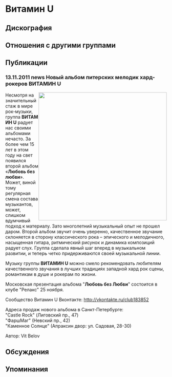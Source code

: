 # Витамин U



## Дискография


## Отношения с другими группами


## Публикации

### 13.11.2011 news Новый альбом питерских мелодик хард-рокеров ВИТАМИН U

<P><IMG height=399 alt="" hspace=0 src="/images/news_rus/2011.11/22016.jpg" width=400 align=right border=0>Несмотря на значительный стаж в мире рок-музыки, группа&nbsp;<STRONG>ВИТАМИН U</STRONG>&nbsp;радует нас своими альбомами нечасто. За более чем 15 лет в этом году на свет появился второй альбом «<STRONG>Любовь без любви</STRONG>». Может, виной тому регулярная смена состава музыкантов, может, слишком вдумчивый подход к материалу. Зато многолетний музыкальный опыт не прошел даром. Второй альбом звучит очень уверенно, качественное звучание склоняется в сторону классического рока – эпического и мелодичного, насыщенная гитара, ритмический рисунок и динамика композиций радует слух. Группа сделала явный шаг вперед в музыкальном развитии, и теперь четко придерживаются своей музыкальной линии.</P>
<P>Музыку группы <STRONG>ВИТАМИН U</STRONG>&nbsp;можно смело рекомендовать любителям качественного звучания в лучших традициях западной хард рок сцены, романтикам в душе и рокерам по жизни.</P>
<P>Московская презентация альбома "<STRONG>Любовь без Любви</STRONG>" состоится в клубе "Релакс" 25 ноября. </P>
<P>Сообщество Витамин U Вконтакте: <A href="http://vkontakte.ru/club183852">http://vkontakte.ru/club183852</A></P>
<P>Адреса продаж нового альбома в Санкт-Петербурге:&nbsp; <BR>"Castle Rock" (Лиговский пр., 47)<BR>"ФаршМаг" (Невский пр., 42)<BR>"Каменное Солнце" (Апраксин двор: ул. Садовая, 28-30)</P>
Автор: Vit Belov


## Обсуждения


## Упоминания

